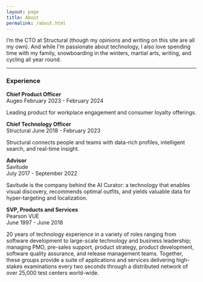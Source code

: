 ```yaml
---
layout: page
title: About
permalink: /about.html
---
```


I’m the CTO at Structural (though my opinions and writing on this site are all my own). And while I'm passionate about
technology, I also love spending time with my family, snowboarding in the winters, martial arts, writing, and cycling
all year round.

***

### Experience

**Chief Product Officer**  
Augeo
February 2023 - February 2024

Leading product for workplace engagement and consumer loyalty offerings.

**Chief Technology Officer**  
Structural
June 2018 - February 2023

Structural connects people and teams with data-rich profiles, intelligent search, and real-time insight.

**Advisor**  
Savitude  
July 2017 - September 2022

Savitude is the company behind the AI Curator: a technology that enables visual discovery, recommends optimal outfits,
and yields valuable data for hyper-targeting and localization.

**SVP, Products and Services**  
Pearson VUE  
June 1997 - June 2018

20 years of technology experience in a variety of roles ranging from software development to large-scale technology and
business leadership; managing PMO, pre-sales support, product strategy, product development, software quality assurance,
and release management teams. Together, these groups provide a suite of applications and services delivering high-stakes
examinations every two seconds through a distributed network of over 25,000 test centers world-wide.